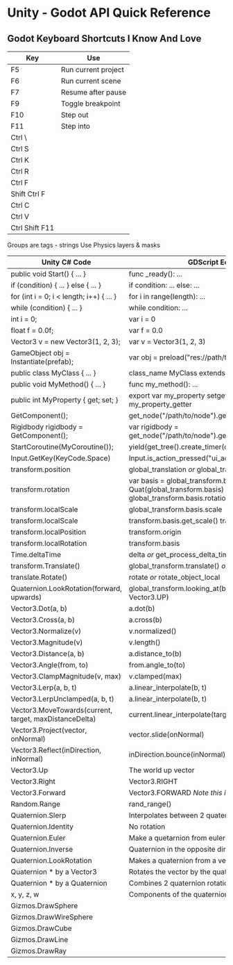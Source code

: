 # Unity - Godot API Quick Reference

## Godot Keyboard Shortcuts I Know And Love

| Key | Use |
|-----|-----|
| F5 | Run current project |
| F6 | Run current scene |
| F7 | Resume after pause |
| F9 | Toggle breakpoint |
| F10 | Step out |
| F11 | Step into |
| Ctrl  \ | |
| Ctrl  S | |
| Ctrl  K | |
| Ctrl R | |
| Ctrl F | |
| Shift Ctrl F | |
| Ctrl C | |
| Ctrl V | |
| Ctrl Shift F11 | |

Groups are tags - strings
Use Physics layers & masks


| Unity C# Code                           | GDScript Equivalent                                            |
|-----------------------------------------|----------------------------------------------------------------|
| public void Start() { ... }             | func _ready(): ...                                             |
| if (condition) { ... } else { ... }     | if condition: ... else: ...                                    |
| for (int i = 0; i < length; i++) { ... } | for i in range(length): ...                                    |
| while (condition) { ... }               | while condition: ...                                           |
| int i = 0;                              | var i = 0                                                      |
| float f = 0.0f;                         | var f = 0.0                                                    |
| Vector3 v = new Vector3(1, 2, 3);        | var v = Vector3(1, 2, 3)                                       |
| GameObject obj = Instantiate(prefab);   | var obj = preload("res://path/to/prefab.tscn").instance()       |
| public class MyClass { ... }            | class_name MyClass extends Node: ...                            |
| public void MyMethod() { ... }          | func my_method(): ...                                          |
| public int MyProperty { get; set; }     | export var my_property setget my_property_setter, my_property_getter |
| GetComponent<MyComponent>();            | get_node("/path/to/node").get_node("MyComponent")               |
| Rigidbody rigidbody = GetComponent<Rigidbody>(); | var rigidbody = get_node("/path/to/node").get_node("RigidBody") |
| StartCoroutine(MyCoroutine());         | yield(get_tree().create_timer(duration), "timeout")            |
| Input.GetKey(KeyCode.Space)             | Input.is_action_pressed("ui_accept")                           |
| transform.position                      | global_translation *or* global_transform.origin                                                      |
| transform.rotation                      | var basis = global_transform.basis *or* var rot = Quat(global_transform.basis) *or* var rot = global_transform.basis.rotation_quat()                                       |
| transform.localScale                    | global_transform.basis.scale                                                 |
| transform.localScale | transform.basis.get_scale() transform.basis.scaled |  Relative to the parent |
| transform.localPosition | transform.origin | transform is the local transform |
| transform.localRotation | transform.basis |
| Time.deltaTime | delta *or* get_process_delta_time() |
| transform.Translate() | global_transform.translate() *or* transform.translate() |
| translate.Rotate() | rotate *or* rotate_object_local |
| Quaternion.LookRotation(forward, upwards)| global_transform.looking_at(boid.global_transform.origin, Vector3.UP) |
| Vector3.Dot(a, b)                | a.dot(b)                                                 |
| Vector3.Cross(a, b)              | a.cross(b)                                               |
| Vector3.Normalize(v)             | v.normalized()                                           |
| Vector3.Magnitude(v)             | v.length()                                               |
| Vector3.Distance(a, b)           | a.distance_to(b)                                         |
| Vector3.Angle(from, to)          | from.angle_to(to)                                        |
| Vector3.ClampMagnitude(v, max)   | v.clamped(max)                                           |
| Vector3.Lerp(a, b, t)            | a.linear_interpolate(b, t)                                |
| Vector3.LerpUnclamped(a, b, t)   | a.linear_interpolate(b, t)                                |
| Vector3.MoveTowards(current, target, maxDistanceDelta) | current.linear_interpolate(target, maxDistanceDelta) |
| Vector3.Project(vector, onNormal) | vector.slide(onNormal)                                   |
| Vector3.Reflect(inDirection, inNormal) | inDirection.bounce(inNormal)  
 Vector3.Up | The world up vector | Vector3.UP
| Vector3.Right | Vector3.RIGHT |
| Vector3.Forward | Vector3.FORWARD *Note this is (0, 0, -1) in Godot* |
| Random.Range | rand_range() |  In Godot, call randomize() once in your program to set the random seed |
| Quaternion.Slerp |  Interpolates between 2 quaternions |
| Quaternion.Identity | No rotation |
| Quaternion.Euler | Make a quetarnion from euler angles |
| Quaternion.Inverse | Quaternion in the opposite direction |
| Quaternion.LookRotation | Makes a quaternion from a vector |
| Quaternion * by a Vector3 | Rotates the vector by the quaternion |
| Quaternion * by a Quaternion | Combines 2 quaternion rotations |
| x, y, z, w | Components of the quaternion |
| Gizmos.DrawSphere | |
| Gizmos.DrawWireSphere | |
| Gizmos.DrawCube | |
| Gizmos.DrawLine | |
| Gizmos.DrawRay | |